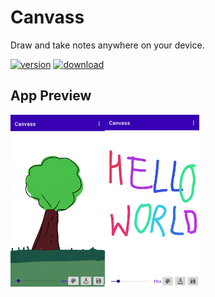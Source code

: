 # Canvass
Draw and take notes anywhere on your device.

[![version](https://img.shields.io/github/v/release/CYB3R-G0D/Canvass-app?style=for-the-badge)](https://github.com/CYB3R-G0D/Canvass-app/releases/tag/v1.0.0)
[![download](https://img.shields.io/github/downloads/CYB3R-G0D/Canvass-app/total?color=blue&style=for-the-badge)](https://github.com/CYB3R-G0D/Canvass-app/releases/)


## App Preview

<div style="display:flex;">
<img alt="App image" src="https://github.com/CYB3R-G0D/Canvass-app/blob/main/fastlane/metadata/android/en-US/images/phoneScreenshots/1.jpg" width="30%">
<img alt="App image" src="https://github.com/CYB3R-G0D/Canvass-app/blob/main/fastlane/metadata/android/en-US/images/phoneScreenshots/2.jpg" width="30%">
</div> 
